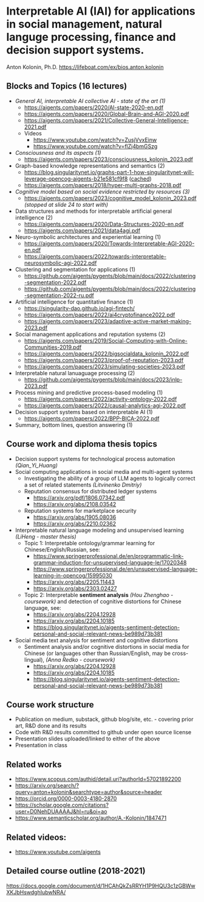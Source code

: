 # Interpretable AI (IAI) for applications in social management, natural languge processing, finance and decision support systems.
Anton Kolonin, Ph.D.
https://lifeboat.com/ex/bios.anton.kolonin

## Blocks and Topics (16 lectures)
- _General AI, interpretable AI collective AI - state of the art (1)_
  - https://aigents.com/papers/2020/AI-state-2020-en.pdf
  - https://aigents.com/papers/2020/Global-Brain-and-AGI-2020.pdf
  - https://aigents.com/papers/2021/Collective-General-Intelligence-2021.pdf
  - Videos
    - https://www.youtube.com/watch?v=ZusjVvxEinw
    - https://www.youtube.com/watch?v=flZj4bmGSzg
- _Consciousness and its aspects (1)_
  - https://aigents.com/papers/2023/consciousness_kolonin_2023.pdf
- Graph-based knowledge representations and semantics (2)
  - https://blog.singularitynet.io/graphs-part-1-how-singularitynet-will-leverage-opencog-aigents-b21e581cf9f8 ([cached](https://github.com/aigents/pygents/blob/main/docs/2023/Graphs%20Part%201_%20How%20SingularityNET%20Will%20Leverage%20OpenCog%20%26%20Aigents%20_%20by%20Aigents%20with%20Anton%20Kolonin%20_%20SingularityNET.pdf))
  - https://aigents.com/papers/2018/hyper-multi-graphs-2018.pdf
- _Cognitive model based on social evidence restricted by resources (3)_
  - https://aigents.com/papers/2023/cognitive_model_kolonin_2023.pdf _(stopped at slide 24 to start with)_
- Data structures and methods for interpretable artificial general intelligence (2)
  - https://aigents.com/papers/2020/Data-Structures-2020-en.pdf
  - https://aigents.com/papers/2021/data4agi.pdf
- Neuro-symbolic architectures and experiential learning (1)
  - https://aigents.com/papers/2020/Towards-Interpretable-AGI-2020-en.pdf
  - https://aigents.com/papers/2022/towards-interpretable-neurosymbolic-agi-2022.pdf
- Clustering and segmentation for applications (1)
  - https://github.com/aigents/pygents/blob/main/docs/2022/clustering-segmentation-2022.pdf
  - https://github.com/aigents/pygents/blob/main/docs/2022/clustering-segmentation-2022-ru.pdf
- Artificial intelligence for quantitative finance (1)
  - https://singularity-dao.github.io/agi-fintech/
  - https://aigents.com/papers/2022/ai4cryptofinance2022.pdf
  - https://aigents.com/papers/2023/adaptive-active-market-making-2023.pdf
- Social management applications and reputation systems (2)
  - https://aigents.com/papers/2019/Social-Computing-with-Online-Communities-2019.pdf
  - https://aigents.com/papers/2022/bigsocialdata_kolonin_2022.pdf
  - https://aigents.com/papers/2023/proof-of-reputation-2023.pdf
  - https://aigents.com/papers/2023/simulating-societies-2023.pdf
- Interpretable natural lanuaguage processing (2)
  - https://github.com/aigents/pygents/blob/main/docs/2023/inlp-2023.pdf
- Process mining and predictive process-based modeling (1)
  - https://aigents.com/papers/2022/activity-ontology-2022.pdf
  - https://aigents.com/papers/2022/causal-analytics-agi-2022.pdf
- Decision support systems based on interpretable AI (1)
  - https://aigents.com/papers/2022/BPP-BICA-2022.pdf
- Summary, bottom lines, question answering (1) 

## Course work and diploma thesis topics
- Decision support systems for technological process automation _(Qian_Yi_Huang)_
- Social computing applications in social media and multi-agent systems
  - Investigating the ability of a group of LLM agents to logically correct a set of related statements _(Litvinenko Dmitriy)_
  - Reputation consensus for distributed ledger systems
    - https://arxiv.org/pdf/1806.07342.pdf
    - https://arxiv.org/abs/2108.03542
  - Reputation systems for marketplace security
    - https://arxiv.org/abs/1905.08036
    - https://arxiv.org/abs/2210.02362  
- Interpretable natural language modeling and unsupervised learning _(LiHeng - master thesis)_
  - Topic 1: Interpretable ontology/grammar learning for Chinese/English/Russian, see:
    - https://www.springerprofessional.de/en/programmatic-link-grammar-induction-for-unsupervised-language-le/17020348
    - https://www.springerprofessional.de/en/unsupervised-language-learning-in-opencog/15995030
    - https://arxiv.org/abs/2205.11443
    - https://arxiv.org/abs/2303.02427  
  - Topic 2: Interpretable **sentiment analysis** _(Hou Zhenghao - coursework)_ and detection of cognitive distortions for Chinese language, see:
    - https://arxiv.org/abs/2204.12928
    - https://arxiv.org/abs/2204.10185
    - https://blog.singularitynet.io/aigents-sentiment-detection-personal-and-social-relevant-news-be989d73b381
- Social media text analysis for sentiment and cognitive distortions
  - Sentiment analysis and/or cognitive distortions in social media for Chinese (or languages other than Russian/English, may be cross-lingual), _(Anna Redko - coursework)_
    - https://arxiv.org/abs/2204.12928
    - https://arxiv.org/abs/2204.10185
    - https://blog.singularitynet.io/aigents-sentiment-detection-personal-and-social-relevant-news-be989d73b381

## Course work structure
- Publication on medium, substack, github blog/site, etc. - covering prior art, R&D done and its results
- Code with R&D results committed to github under open source license
- Presentation slides uploaded/linked to either of the above
- Presentation in class

## Related works
- https://www.scopus.com/authid/detail.uri?authorId=57021892200
- https://arxiv.org/search/?query=anton+kolonin&searchtype=author&source=header
- https://orcid.org/0000-0003-4180-2870
- https://scholar.google.com/citations?user=D0NehDUAAAAJ&hl=ru&oi=ao
- https://www.semanticscholar.org/author/A.-Kolonin/1847471

## Related videos:
- https://www.youtube.com/aigents

## Detailed course outline (2018-2021)
https://docs.google.com/document/d/1HCAhQkZsRRYH1P9HQU3c1zGBWwXKJbHswdghIubwNRA/
